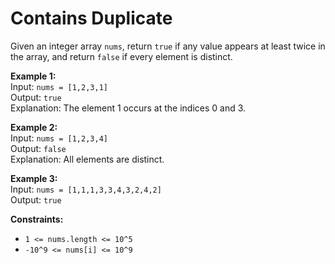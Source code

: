 # Contains Duplicate

Given an integer array `nums`, return `true` if any value appears at least twice in the array, and return `false` if every element is distinct.

**Example 1:**  
Input: `nums = [1,2,3,1]`  
Output: `true`  
Explanation: The element 1 occurs at the indices 0 and 3.

**Example 2:**  
Input: `nums = [1,2,3,4]`  
Output: `false`  
Explanation: All elements are distinct.

**Example 3:**  
Input: `nums = [1,1,1,3,3,4,3,2,4,2]`  
Output: `true`

**Constraints:**  
- `1 <= nums.length <= 10^5`  
- `-10^9 <= nums[i] <= 10^9`

